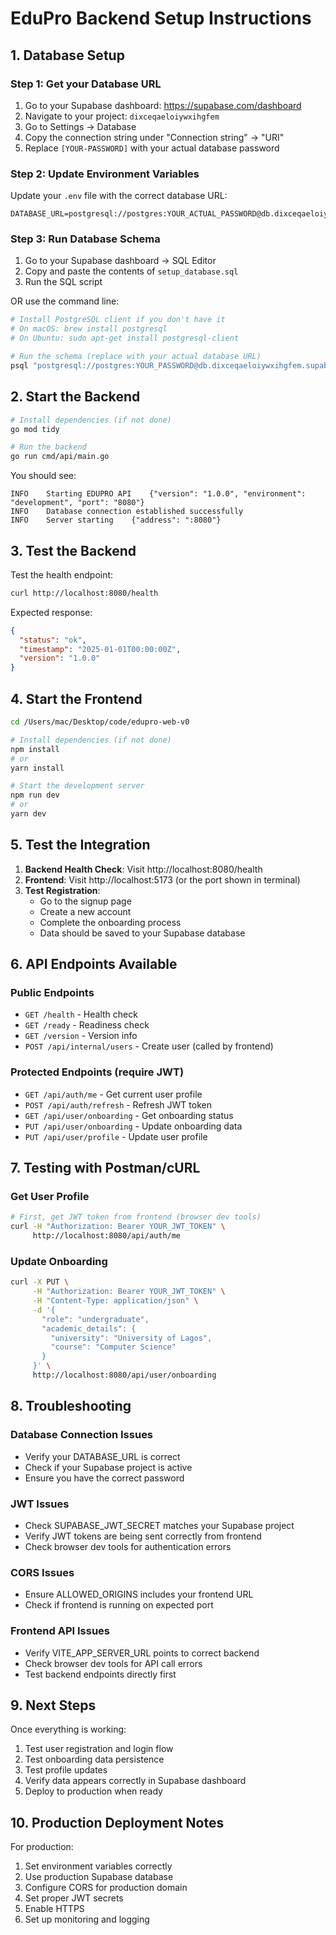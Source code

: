 # EduPro Backend Setup Instructions

## 1. Database Setup

### Step 1: Get your Database URL
1. Go to your Supabase dashboard: https://supabase.com/dashboard
2. Navigate to your project: `dixceqaeloiywxihgfem`
3. Go to Settings → Database
4. Copy the connection string under "Connection string" → "URI"
5. Replace `[YOUR-PASSWORD]` with your actual database password

### Step 2: Update Environment Variables
Update your `.env` file with the correct database URL:
```env
DATABASE_URL=postgresql://postgres:YOUR_ACTUAL_PASSWORD@db.dixceqaeloiywxihgfem.supabase.co:5432/postgres
```

### Step 3: Run Database Schema
1. Go to your Supabase dashboard → SQL Editor
2. Copy and paste the contents of `setup_database.sql`
3. Run the SQL script

OR use the command line:
```bash
# Install PostgreSQL client if you don't have it
# On macOS: brew install postgresql
# On Ubuntu: sudo apt-get install postgresql-client

# Run the schema (replace with your actual database URL)
psql "postgresql://postgres:YOUR_PASSWORD@db.dixceqaeloiywxihgfem.supabase.co:5432/postgres" -f setup_database.sql
```

## 2. Start the Backend

```bash
# Install dependencies (if not done)
go mod tidy

# Run the backend
go run cmd/api/main.go
```

You should see:
```
INFO    Starting EDUPRO API    {"version": "1.0.0", "environment": "development", "port": "8080"}
INFO    Database connection established successfully
INFO    Server starting    {"address": ":8080"}
```

## 3. Test the Backend

Test the health endpoint:
```bash
curl http://localhost:8080/health
```

Expected response:
```json
{
  "status": "ok",
  "timestamp": "2025-01-01T00:00:00Z",
  "version": "1.0.0"
}
```

## 4. Start the Frontend

```bash
cd /Users/mac/Desktop/code/edupro-web-v0

# Install dependencies (if not done)
npm install
# or
yarn install

# Start the development server
npm run dev
# or
yarn dev
```

## 5. Test the Integration

1. **Backend Health Check**: Visit http://localhost:8080/health
2. **Frontend**: Visit http://localhost:5173 (or the port shown in terminal)
3. **Test Registration**:
   - Go to the signup page
   - Create a new account
   - Complete the onboarding process
   - Data should be saved to your Supabase database

## 6. API Endpoints Available

### Public Endpoints
- `GET /health` - Health check
- `GET /ready` - Readiness check
- `GET /version` - Version info
- `POST /api/internal/users` - Create user (called by frontend)

### Protected Endpoints (require JWT)
- `GET /api/auth/me` - Get current user profile
- `POST /api/auth/refresh` - Refresh JWT token
- `GET /api/user/onboarding` - Get onboarding status
- `PUT /api/user/onboarding` - Update onboarding data
- `PUT /api/user/profile` - Update user profile

## 7. Testing with Postman/cURL

### Get User Profile
```bash
# First, get JWT token from frontend (browser dev tools)
curl -H "Authorization: Bearer YOUR_JWT_TOKEN" \
     http://localhost:8080/api/auth/me
```

### Update Onboarding
```bash
curl -X PUT \
     -H "Authorization: Bearer YOUR_JWT_TOKEN" \
     -H "Content-Type: application/json" \
     -d '{
       "role": "undergraduate",
       "academic_details": {
         "university": "University of Lagos",
         "course": "Computer Science"
       }
     }' \
     http://localhost:8080/api/user/onboarding
```

## 8. Troubleshooting

### Database Connection Issues
- Verify your DATABASE_URL is correct
- Check if your Supabase project is active
- Ensure you have the correct password

### JWT Issues
- Check SUPABASE_JWT_SECRET matches your Supabase project
- Verify JWT tokens are being sent correctly from frontend
- Check browser dev tools for authentication errors

### CORS Issues
- Ensure ALLOWED_ORIGINS includes your frontend URL
- Check if frontend is running on expected port

### Frontend API Issues
- Verify VITE_APP_SERVER_URL points to correct backend
- Check browser dev tools for API call errors
- Test backend endpoints directly first

## 9. Next Steps

Once everything is working:
1. Test user registration and login flow
2. Test onboarding data persistence
3. Test profile updates
4. Verify data appears correctly in Supabase dashboard
5. Deploy to production when ready

## 10. Production Deployment Notes

For production:
1. Set environment variables correctly
2. Use production Supabase database
3. Configure CORS for production domain
4. Set proper JWT secrets
5. Enable HTTPS
6. Set up monitoring and logging